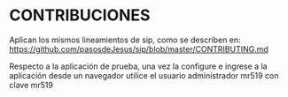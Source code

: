 # CONTRIBUCIONES

Aplican los mismos lineamientos de sip, como se describen en:
<https://github.com/pasosdeJesus/sip/blob/master/CONTRIBUTING.md>

Respecto a la aplicación de prueba, una vez la configure e ingrese 
a la aplicación desde un navegador utilice el usuario administrador 
mr519 con clave mr519



